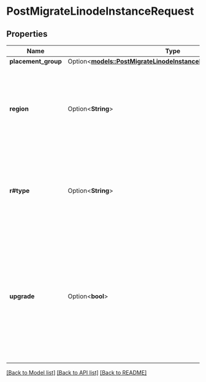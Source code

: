 # PostMigrateLinodeInstanceRequest

## Properties

Name | Type | Description | Notes
------------ | ------------- | ------------- | -------------
**placement_group** | Option<[**models::PostMigrateLinodeInstanceRequestPlacementGroup**](post_migrate_linode_instance_request_placement_group.md)> |  | [optional]
**region** | Option<**String**> | The region to which the Linode will be migrated. Must be a valid region slug. A list of regions can be viewed by running the [List regions](https://techdocs.akamai.com/linode-api/reference/get-regions) operation. A cross data center migration will cancel a pending migration that has not yet been initiated. A cross data center migration will initiate a `linode_migrate_datacenter_create` event. | [optional]
**r#type** | Option<**String**> | Type of migration used in moving to a new host or Linode type.  `warm`: the Linode will not power down until the migration is complete. Warm migrations are not available for DC migrations.  `cold`: the Linode will be powered down and migrated. When the migration is complete, the Linode will be powered on. | [optional][default to Cold]
**upgrade** | Option<**bool**> | When initiating a cross DC migration, setting this value to `true` will also ensure that the Linode is upgraded to the latest generation of hardware that corresponds to your Linode's Type, if any free upgrades are available for it. If no free upgrades are available, and this value is set to `true`, then the endpoint will return a 400 error code and the migration will not be performed. If the data center set in the `region` field does not allow upgrades, then the endpoint will return a 400 error code and the migration will not be performed. | [optional][default to false]

[[Back to Model list]](../README.md#documentation-for-models) [[Back to API list]](../README.md#documentation-for-api-endpoints) [[Back to README]](../README.md)


